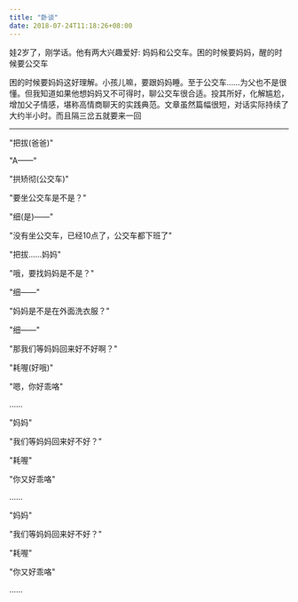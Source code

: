 ```yaml
---
title: "卧谈"
date: 2018-07-24T11:18:26+08:00
---
```


娃2岁了，刚学话。他有两大兴趣爱好: 妈妈和公交车。困的时候要妈妈，醒的时候要公交车

困的时候要妈妈这好理解。小孩儿嘛，要跟妈妈睡。至于公交车……为父也不是很懂。但我知道如果他想妈妈又不可得时，聊公交车很合适。投其所好，化解尴尬，增加父子情感，堪称高情商聊天的实践典范。文章虽然篇幅很短，对话实际持续了大约半小时。而且隔三岔五就要来一回

---

"把拔(爸爸)"

"A——"

"拱矫彻(公交车)"

"要坐公交车是不是？"

"细(是)——"

"没有坐公交车，已经10点了，公交车都下班了"

"把拔……妈妈"

"哦，要找妈妈是不是？"

"细——"

"妈妈是不是在外面洗衣服？"

"细——"

"那我们等妈妈回来好不好啊？"

"耗喔(好哦)"

"嗯，你好乖咯"

……

"妈妈"

"我们等妈妈回来好不好？"

"耗喔"

"你又好乖咯"

……

"妈妈"

"我们等妈妈回来好不好？"

"耗喔"

"你又好乖咯"

……
